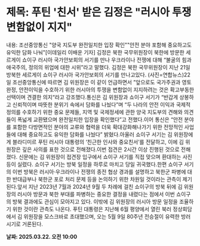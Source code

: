 # **제목: 푸틴 '친서' 받은 김정은 "러시아 투쟁 변함없이 지지"**

  내용: 조선중앙통신 "양국 지도부 완전일치한 입장 확인""안전 분야 포함해 중요하고도 유익한 담화 나눠"[이데일리 이배운 기자] 김정은 북한 국무위원장이 북한에 방문한 세르게이 쇼이구 러시아 국가안보회의 서기를 만나 우크라이나 전쟁에 대해 “불굴의 힘과 애국주의, 정의의 위업에 대한 시위”라고 말했다. 김정은 북한 국무위원장이 지난 21일 방북한 세르게이 쇼이구 러시아 국가안보회의 서기를 만나고있다. (사진=연합뉴스)22일 조선중앙통신에 따르면 김 위원장은 이 같이 언급하면서 ”앞으로도 국가주권과 영토완정, 안전이익을 수호하기 위한 러시아의 투쟁을 변함없이 지지하려는 것은 확고부동한 선택이며 견결한 의지“라고 강조했다.통신은 김 위원장과 쇼이구 서기가 “반갑게 상봉하고 신뢰적이며 따뜻한 분위기 속에서 담화를 나눴다”며 “두 나라의 안전 이익과 국제적 정의를 수호하기 위한 중요 문제들, 지역 및 국제정세에 관한 양국 지도부의 견해와 의견들이 폭넓게 교환됐으며 완전일치한 입장을 확인했다”고 전했다.이어 통신은 “안전 분야를 포함한 다방면적인 분야의 교류와 협력을 더욱 확대강화해나가기 위한 전망적인 사업들에 대해 중요하고도 유익한 담화를 나눴다” 밝혔다.아울러 쇼이구 서기는 김 위원장에게 블라디미르 푸틴 러시아 대통령의 ‘친근한 인사와 중요친서’를 전달하고, 이에 김 위원장은 깊은 사의를 표한 것으로 전해졌다.이번 접견은 2시간 이상 진행된 것으로 전해졌다. 신문에는 김 위원장이 접견장 입구에서 쇼이구 서기를 직접 맞으며 환대하는 사진 등이 실렸다. 쇼이구 서기는 방북 일정을 하루로 마치고 당일 귀국했다.한편 쇼이구 서기의 이번 방북은 러시아·우크라이나 전쟁의 종전 협상 경과를 설명하고 북한군 파병에 대한 반대급부나 북한군 포로 처리 문제 등을 논의하기 위한 차원일 것이라는 관측이 제기된다.앞서 지난 2023년 7월과 2024년 9월 두 차례에 걸친 쇼이구의 방북 뒤에 김 위원장의 러시아 방문과 북한 부대를 파병하는 중요한 결정을 내렸다는 점에서  이번 쇼이구의 방북 결과에도 관심이 모아지고 있다. 이밖에 김 위원장의 러시아 방문 일정을 조율하기 위한 것이란 관측도 나온다. 푸틴 대통령은 지난해 6월 평양에서 열린 북러 정상회담에서 김 위원장을 모스크바로 초대했으며, 오는 5월 9일 80주년 전승절이 유력한 방러 시기로 거론된다.

  **날짜: 2025.03.22. 오전 10:00**